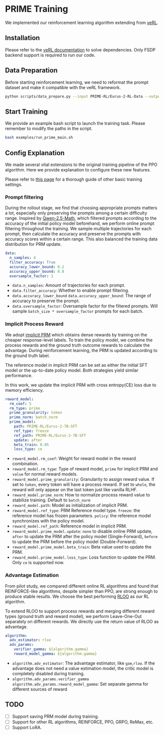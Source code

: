 # PRIME Training

We implemented our reinforcement learning algorithm extending from [veRL](https://github.com/volcengine/verl). 

## Installation 
Please refer to the [veRL documentation](https://verl.readthedocs.io/en/latest/start/install.html) to solve dependencies. Only FSDP backend support is required to run our code. 

## Data Preparation
Before starting reinforcement learning, we need to reformat the prompt dataset and make it compatible with the veRL framework. 

```bash
python scripts/data_prepare.py --input PRIME-RL/Eurus-2-RL-Data --output /path/to/dataset
```

## Start Training
We provide an example bash script to launch the training task. Please remember to modify the paths in the script. 
```bash
bash examples/run_prime_main.sh
```

## Config Explanation
We made several vital extensions to the original training pipeline of the PPO algorithm. Here we provide explanation to configure these new features. 

Please refer to [this page](https://verl.readthedocs.io/en/latest/examples/config.html) for a thorough guide of other basic training settings. 

### Prompt filtering
During the rollout stage, we find that choosing appropriate prompts matters a lot, especially only preserving the prompts among a certain difficulty range. Inspired by [Qwen-2.5-Math](https://arxiv.org/abs/2409.12122), which filtered prompts according to the accuracy of the initial policy model beforehand, we perform online prompt filtering throughout the training. We sample multiple trajectories for each prompt, then calculate the accuracy and preserve the prompts with accuracy scores within a certain range. This also balanced the training data distribution for PRM update. 

```yaml
data:
  n_samples: 4 
  filter_accuracy: True
  accuracy_lower_bound: 0.2
  accuracy_upper_bound: 0.8
  oversample_factor: 1
```
- ``data.n_samples``: Amount of trajectories for each prompt.
- ``data.filter_accuracy``: Whether to enable prompt filtering. 
- ``data.accuracy_lower_bound`` ``data.accuracy_upper_bound``: The range of accuracy to preserve the prompt.
- ``data.oversample_factor``: Oversample factor for the filtered prompts. Will sample ``batch_size * oversample_factor`` prompts for each batch.


### Implicit Process Reward
We adopt [implicit PRM](https://arxiv.org/abs/2412.01981) which obtains dense rewards by training on the cheaper response-level labels. To train the policy model, we combine the process rewards and the ground truth outcome rewards to calculate the advantage. During reinforcement learning, the PRM is updated according to the ground truth label. 

The reference model in implicit PRM can be set as either the initial SFT model or the up-to-date policy model. Both strategies yield similar performance. 

In this work, we update the implicit PRM with cross entropy(CE) loss due to memory efficiency.
```yaml
reward_model:
  rm_coef: 5
  rm_type: prime
  prime_granularity: token
  prime_norm: batch_norm
  prime_model:
    path: PRIME-RL/Eurus-2-7B-SFT
    ref_type: freeze
    ref_path: PRIME-RL/Eurus-2-7B-SFT
    update: after
    beta_train: 0.05
    loss_type: ce
```
- ``reward_model.rm_coef``: Weight for reward model in the reward combination. 
- ``reward_model.rm_type``: Type of reward model, ``prime`` for implicit PRM and ``value`` for normal reward models. 
- ``reward_model.prime_granularity``: Granularity to assign reward value. If set to ``token``, every token will have a process reward. If set to ``whole``, the reward will only appear on the last token just like vanilla RLHF. 
- ``reward_model.prime_norm``: How to normalize process reward value to stabilize training. Default to ``batch_norm``
- ``reward_model.path``: Model as initialization of implicit PRM. 
- ``reward_model.ref_type``: PRM Reference model type. ``freeze``: the reference model has frozen parameters. ``policy``: the reference model synchronizes with the policy model. 
- ``reward_model.ref_path``: Reference model in implicit PRM. 
- ``reward_model.prime_model.update``: ``none`` to disable online PRM update, ``after`` to update the PRM after the policy model (Single-Forward), ``before`` to update the PRM before the policy model (Double-Forward). 
- ``reward_model.prime_model.beta_train``: Beta value used to update the PRM. 
- ``reward_model.prime_model.loss_type``: Loss function to update the PRM. Only ``ce`` is supported now.

### Advantage Estimation
From pilot study, we compared different online RL algorithms and found that REINFORCE-like algorithms, despite simpler than PPO, are strong enough to produce stable results. We choose the best performing [RLOO](https://arxiv.org/abs/2402.14740) as our RL algorithm. 

To extend RLOO to support process rewards and merging different reward types (ground truth and reward model), we perform Leave-One-Out separately on different rewards. We directly use the return value of RLOO as advantage. 
```yaml
algorithm:
  adv_estimator: rloo
  adv_params:
    verifier_gamma: ${algorithm.gamma}
    reward_model_gamma: ${algorithm.gamma}
```
- ``algorithm.adv_estimator``: The advantage estimator, like ``gae``,``rloo``. If the advantage does not need a value estimation model, the critic model is completely disabled during training. 
- ``algorithm.adv_params.verifier_gamma`` ``algorithm.adv_params.reward_model_gamma``: Set separate gamma for different sources of reward

## TODO
- [ ] Support saving PRM model during training.
- [ ] Support for other RL algorithms, REINFORCE, PPO, GRPO, ReMax, etc.
- [ ] Support LoRA.
